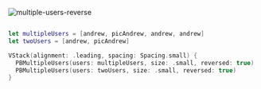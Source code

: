 ![multiple-users-reverse](https://github.com/powerhome/playbook/assets/92755007/be3f6f7d-f699-40f2-bbb6-8a99144a8744)

```swift

let multipleUsers = [andrew, picAndrew, andrew, andrew]
let twoUsers = [andrew, picAndrew]

VStack(alignment: .leading, spacing: Spacing.small) {
  PBMultipleUsers(users: multipleUsers, size: .small, reversed: true)
  PBMultipleUsers(users: twoUsers, size: .small, reversed: true)
}

```
